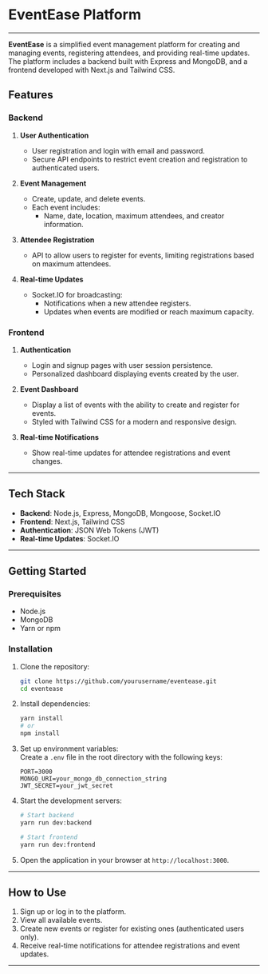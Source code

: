 # EventEase Platform  
---
**EventEase** is a simplified event management platform for creating and managing events, registering attendees, and providing real-time updates. The platform includes a backend built with Express and MongoDB, and a frontend developed with Next.js and Tailwind CSS.  

## Features  

### Backend  
1. **User Authentication**  
   - User registration and login with email and password.  
   - Secure API endpoints to restrict event creation and registration to authenticated users.  

2. **Event Management**  
   - Create, update, and delete events.  
   - Each event includes:  
     - Name, date, location, maximum attendees, and creator information.  

3. **Attendee Registration**  
   - API to allow users to register for events, limiting registrations based on maximum attendees.  

4. **Real-time Updates**  
   - Socket.IO for broadcasting:  
     - Notifications when a new attendee registers.  
     - Updates when events are modified or reach maximum capacity.  

### Frontend  
1. **Authentication**  
   - Login and signup pages with user session persistence.  
   - Personalized dashboard displaying events created by the user.  

2. **Event Dashboard**  
   - Display a list of events with the ability to create and register for events.  
   - Styled with Tailwind CSS for a modern and responsive design.  

3. **Real-time Notifications**  
   - Show real-time updates for attendee registrations and event changes.  

---

## Tech Stack  
- **Backend**: Node.js, Express, MongoDB, Mongoose, Socket.IO  
- **Frontend**: Next.js, Tailwind CSS  
- **Authentication**: JSON Web Tokens (JWT)  
- **Real-time Updates**: Socket.IO  

---

## Getting Started  

### Prerequisites  
- Node.js  
- MongoDB  
- Yarn or npm  

### Installation  

1. Clone the repository:  
   ```bash  
   git clone https://github.com/yourusername/eventease.git  
   cd eventease  
   ```  

2. Install dependencies:  
   ```bash  
   yarn install  
   # or  
   npm install  
   ```  

3. Set up environment variables:  
   Create a `.env` file in the root directory with the following keys:  
   ```env  
   PORT=3000  
   MONGO_URI=your_mongo_db_connection_string  
   JWT_SECRET=your_jwt_secret  
   ```  

4. Start the development servers:  
   ```bash  
   # Start backend  
   yarn run dev:backend  

   # Start frontend  
   yarn run dev:frontend  
   ```  

5. Open the application in your browser at `http://localhost:3000`.  

---

## How to Use  
1. Sign up or log in to the platform.  
2. View all available events.  
3. Create new events or register for existing ones (authenticated users only).  
4. Receive real-time notifications for attendee registrations and event updates.  

---
